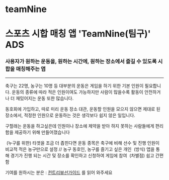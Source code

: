 # teamNine

# 스포츠 시합 매칭 앱 'TeamNine(팀구)' ADS

### 사용자가 원하는 운동을, 원하는 시간에, 원하는 장소에서 즐길 수 있도록 시합을 매칭해주는 앱
---

축구는 22명, 농구는 10명 등 대부분의 운동은 게임을 하기 위한 기본 인원이 필요합니다.
운동의 종류에 따라 적은 인원이여도 가능하지만 사람이 많을수록 활동이 안전하거나 더 재밌어지는 운동 또한 많습니다.

동호회에 가입하고, 따로 미리 운동 장소 대관, 운동할 인원을 모으지 않으면 제대로 된 장소에서, 적정한 인원으로 운동하는 것은 생각보다 쉽지 않은 일입니다.

구할래는 운동을 하고싶은데 인원이나 장소에 제약을 받아 하지 못하는 사람들에게 편리함을 제공하기 위해 만들어졌습니다

 (누구를 위한) 타겟을 조금 더 좁힌다면 운동 종목은 축구에 비해 선수 및 진행 인원이 비교적 적은 농구만으로 설정 // 농구 동호인, 농구를 즐기고 싶은 개인  (방식) 앱을 통해 경기가 진행 되는 시간 및 장소를 확인하고 신청하여 게임에 참여  (차별점) 쉽고 간편함

기여를 원하시는 분은 : [컨트리뷰선가이드](./Contibution.md) 를 읽어 와주세요
